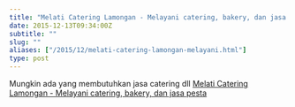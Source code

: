 ```yaml
---
title: "Melati Catering Lamongan - Melayani catering, bakery, dan jasa pesta"
date: 2015-12-13T09:34:00Z
subtitle: ""
slug: ""
aliases: ["/2015/12/melati-catering-lamongan-melayani.html"]
type: post
---
```


Mungkin ada yang membutuhkan jasa catering dll <a href="http://melaticatering-lamongan.biz.id/">Melati Catering Lamongan - Melayani catering, bakery, dan jasa pesta</a>
